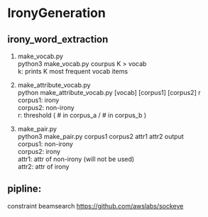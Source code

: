 # IronyGeneration
## irony_word_extraction
  1. make_vocab.py  
    python3 make_vocab.py courpus K > vocab  
    k: prints K most frequent vocab items
    
  2. make_attribute_vocab.py  
    python make_attribute_vocab.py [vocab] [corpus1] [corpus2] r  
    corpus1: irony  
    corpus2: non-irony  
    r: threshold ( # in corpus_a  / # in corpus_b )  
  
  3. make_pair.py  
    python3 make_pair.py corpus1 corpus2 attr1 attr2 output  
    corpus1: non-irony  
    corpus2: irony  
    attr1: attr of non-irony (will not be used)  
    attr2: attr of irony  

## pipline:
constraint beamsearch https://github.com/awslabs/sockeye
